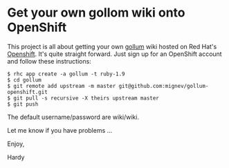 # Get your own gollom wiki onto OpenShift

This project is all about getting your own [gollum](https://github.com/github/gollum) wiki hosted on
Red Hat's [Openshift](https://openshift.redhat.com/app/). It's quite straight forward. Just sign up
for an OpenShift account and follow these instructions:

    $ rhc app create -a gollum -t ruby-1.9
    $ cd gollum
    $ git remote add upstream -m master git@github.com:mignev/gollum-openshift.git
    $ git pull -s recursive -X theirs upstream master
    $ git push

The default username/password are wiki/wiki.


Let me know if you have problems ...

Enjoy,

Hardy

